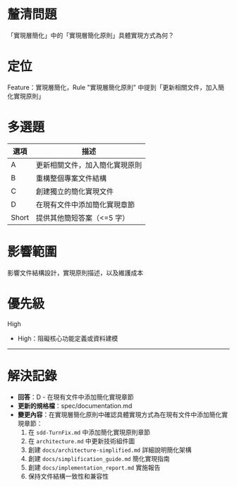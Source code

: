 # 釐清問題

「實現層簡化」中的「實現層簡化原則」具體實現方式為何？

# 定位

Feature：實現層簡化，Rule "實現層簡化原則" 中提到「更新相關文件，加入簡化實現原則」

# 多選題

| 選項 | 描述 |
|--------|-------------|
| A | 更新相關文件，加入簡化實現原則 |
| B | 重構整個專案文件結構 |
| C | 創建獨立的簡化實現文件 |
| D | 在現有文件中添加簡化實現章節 |
| Short | 提供其他簡短答案（<=5 字） |

# 影響範圍

影響文件結構設計，實現原則描述，以及維護成本

# 優先級

High
- High：阻礙核心功能定義或資料建模

---

# 解決記錄

- **回答**：D - 在現有文件中添加簡化實現章節
- **更新的規格檔**：spec/documentation.md
- **變更內容**：在實現層簡化原則中確認具體實現方式為在現有文件中添加簡化實現章節：
  1. 在 `sdd-TurnFix.md` 中添加簡化實現原則章節
  2. 在 `architecture.md` 中更新技術組件圖
  3. 創建 `docs/architecture-simplified.md` 詳細說明簡化架構
  4. 創建 `docs/simplification_guide.md` 簡化實現指南
  5. 創建 `docs/implementation_report.md` 實施報告
  6. 保持文件結構一致性和兼容性